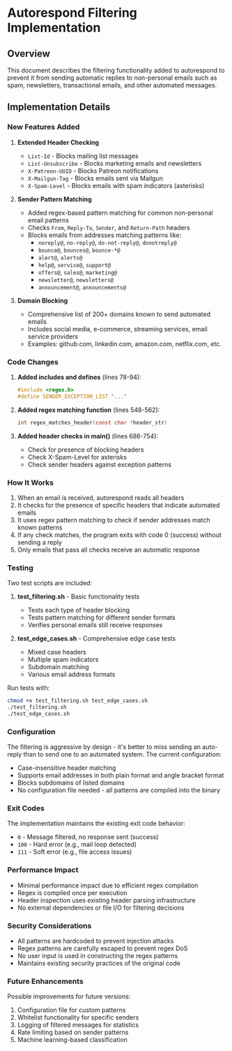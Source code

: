 # Autorespond Filtering Implementation

## Overview

This document describes the filtering functionality added to autorespond to prevent it from sending automatic replies to non-personal emails such as spam, newsletters, transactional emails, and other automated messages.

## Implementation Details

### New Features Added

1. **Extended Header Checking**
   - `List-Id` - Blocks mailing list messages
   - `List-Unsubscribe` - Blocks marketing emails and newsletters
   - `X-Patreon-UUID` - Blocks Patreon notifications
   - `X-Mailgun-Tag` - Blocks emails sent via Mailgun
   - `X-Spam-Level` - Blocks emails with spam indicators (asterisks)

2. **Sender Pattern Matching**
   - Added regex-based pattern matching for common non-personal email patterns
   - Checks `From`, `Reply-To`, `Sender`, and `Return-Path` headers
   - Blocks emails from addresses matching patterns like:
     - `noreply@`, `no-reply@`, `do-not-reply@`, `donotreply@`
     - `bounce@`, `bounces@`, `bounce-*@`
     - `alert@`, `alerts@`
     - `help@`, `service@`, `support@`
     - `offers@`, `sales@`, `marketing@`
     - `newsletter@`, `newsletters@`
     - `announcement@`, `announcements@`

3. **Domain Blocking**
   - Comprehensive list of 200+ domains known to send automated emails
   - Includes social media, e-commerce, streaming services, email service providers
   - Examples: github.com, linkedin.com, amazon.com, netflix.com, etc.

### Code Changes

1. **Added includes and defines** (lines 78-94):
   ```c
   #include <regex.h>
   #define SENDER_EXCEPTION_LIST "..."
   ```

2. **Added regex matching function** (lines 548-562):
   ```c
   int regex_matches_header(const char *header_str)
   ```

3. **Added header checks in main()** (lines 686-754):
   - Check for presence of blocking headers
   - Check X-Spam-Level for asterisks
   - Check sender headers against exception patterns

### How It Works

1. When an email is received, autorespond reads all headers
2. It checks for the presence of specific headers that indicate automated emails
3. It uses regex pattern matching to check if sender addresses match known patterns
4. If any check matches, the program exits with code 0 (success) without sending a reply
5. Only emails that pass all checks receive an automatic response

### Testing

Two test scripts are included:

1. **test_filtering.sh** - Basic functionality tests
   - Tests each type of header blocking
   - Tests pattern matching for different sender formats
   - Verifies personal emails still receive responses

2. **test_edge_cases.sh** - Comprehensive edge case tests
   - Mixed case headers
   - Multiple spam indicators
   - Subdomain matching
   - Various email address formats

Run tests with:
```bash
chmod +x test_filtering.sh test_edge_cases.sh
./test_filtering.sh
./test_edge_cases.sh
```

### Configuration

The filtering is aggressive by design - it's better to miss sending an auto-reply than to send one to an automated system. The current configuration:

- Case-insensitive header matching
- Supports email addresses in both plain format and angle bracket format
- Blocks subdomains of listed domains
- No configuration file needed - all patterns are compiled into the binary

### Exit Codes

The implementation maintains the existing exit code behavior:
- `0` - Message filtered, no response sent (success)
- `100` - Hard error (e.g., mail loop detected)
- `111` - Soft error (e.g., file access issues)

### Performance Impact

- Minimal performance impact due to efficient regex compilation
- Regex is compiled once per execution
- Header inspection uses existing header parsing infrastructure
- No external dependencies or file I/O for filtering decisions

### Security Considerations

- All patterns are hardcoded to prevent injection attacks
- Regex patterns are carefully escaped to prevent regex DoS
- No user input is used in constructing the regex patterns
- Maintains existing security practices of the original code

### Future Enhancements

Possible improvements for future versions:
1. Configuration file for custom patterns
2. Whitelist functionality for specific senders
3. Logging of filtered messages for statistics
4. Rate limiting based on sender patterns
5. Machine learning-based classification